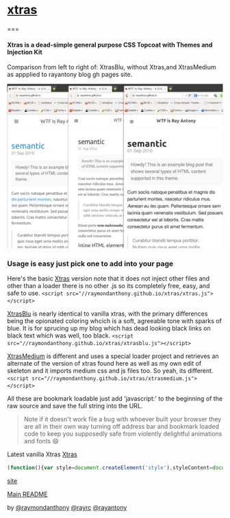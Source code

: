 # [xtras](README.md)
===

#### Xtras is a dead-simple general purpose CSS Topcoat with Themes and Injection Kit 


Comparison from left to right of: XtrasBlu, without Xtras,and XtrasMedium as appplied to rayantony blog gh pages site.

![[](3facesofray.png "comparison from left to right of: XtrasBlu, without Xtras,and XtrasMedium as appplied to rayantony blog gh pages site.")](3facesofray.png "comparison of xtrasnew,original(themeless),and medinject (left to right) as appplied to rayantony blog gh pages site.")


### Usage is easy just pick one to add into your page


Here's the basic [Xtras](xtras.js)  version note that it does not inject other files and other than a loader there is no other .js so its completely free, easy, and safe to use. 
```<script src="//raymondanthony.github.io/xtras/xtras.js"></script>```


[XtrasBlu](xtrasblu.js) is nearly identical to vanilla xtras, with the primary differences being the opionated coloring whcich is a soft, agreeable tone with sparks of blue. It is for sprucing up my blog which has dead looking black links on black text which was well, too black. 
```<script src="//raymondanthony.github.io/xtras/xtrasblu.js"></script>```


[XtrasMedium](xtrasmedium.js)  is different and uses a special loader project and retrieves an alternate of the version of xtras found here as well as my own edit of skeleton and it imports medium css and js files too. So yeah, its different.
```<script src="//raymondanthony.github.io/xtras/xtrasmedium.js"></script>```


All these are bookmark loadable just add 'javascript:' to the beginning of the raw source and save the full string into the URL. 
>Note if it doesn't work file a bug with whoever built your browser they are all in their own way turning off address bar and bookmark loaded code to keep you supposedly safe from violently delightful animations and fonts :smile:


Latest vanilla Xtras [Xtras](xtras.js)
```js
(function(){var style=document.createElement('style'),styleContent=document.createTextNode('p,footer,header,a:link,article,soundmanager,video,input,post,h1,hr,h3{animation-delay:1.5s;animation:fly-in-from-right 0.93s 1s ease both;transform-origin:top right;}top-panels,h2,h4,h5,img,.bottom-panels,list-item,list,li,.list-group-item,ol,shop,dd,shop-button,shop-item,cart,ad,figure{animation-delay:1.8s;animation:fly-in-from-left 2.93s 1.2s ease both;-webkit-animation-delay:1.8s;-webkit-animation:fly-in-from-left 2.93s 1.5s ease both;transform-origin:top left;}@keyframes fly-in-from-top{from{transform:translateX(12rem) rotate(90deg);opacity:0;}}@keyframes fly-in-from-left{from{transform:translateY(12rem) rotate(180deg);opacity:0;}}@keyframes fly-in-from-right{from{transform:translateY(12rem) rotate(-360deg);opacity:0;}}frame,iframe,section{animation-delay:2s;animation:fly-in-from-left 2s 2s ease both;transform-origin:top left;}body{font-size:1.3em;line-height:1.5;font-weight:400;font-family:"Raleway","HelveticaNeue","Helvetica Neue",Helvetica,Arial,sans-serif;-apple-system,BlinkMacSystemFont,"Segoe UI",Roboto,Helvetica,Arial,sans-serif,"Apple Color Emoji","Segoe UI Emoji","Segoe UI Symbol";}*{box-sizing:border-box;}script{display:none;}html{font-family:"Raleway","HelveticaNeue","Helvetica Neue",Helvetica,Arial,sans-serif;font-size:23px;line-height:33.813px;margin-bottom:0px;margin-left:0px;margin-right:0px;margin-top:0px;overflow-x:hidden;overflow-y:scroll;padding-bottom:0px;padding-left:0px;padding-right:0px;padding-top:0px;-moz-box-sizing:border-box;color:rgba(0,0,0,0.88);}body{background-color:rgba(255,255,255,0.8);font-family:"Raleway","HelveticaNeue","Helvetica Neue",Helvetica,Arial,sans-serif;font-size:23px;font-style:normal;font-weight:400;letter-spacing:0px;line-height:33.813px;margin-bottom:0px;margin-left:0px;margin-right:0px;margin-top:0px;padding-bottom:0px;padding-left:0px;padding-right:0px;padding-top:0px;text-rendering:optimizelegibility;-moz-box-sizing:border-box;-moz-font-feature-settings:"liga";}.wrap{backface-visibility:hidden;font-family:"Raleway","HelveticaNeue","Helvetica Neue",Helvetica,Arial,sans-serif;font-weight:400;letter-spacing:0px;position:relative;text-rendering:optimizelegibility;transition-delay:0s;transition-duration:0.3s;transition-property:transform;transition-timing-function:cubic-bezier(0.42,0,0.58,1);-moz-box-sizing:border-box;-moz-font-feature-settings:"liga";}font-family:"PT Sans",Helvetica,Arial,sans-serif;font-weight:400;margin-bottom:10px;margin-top:30px;text-rendering:optimizelegibility;-moz-box-sizing:border-box;}font-family:"PT Sans",Helvetica,Arial,sans-serif;font-weight:400;text-rendering:optimizelegibility;-moz-box-sizing:border-box;font-style:normal;letter-spacing:0px;}btn{opacity:0;-webkit-transition:opacity 0.1s ease-in-out;transition:opacity 0.1s ease-in-out;-webkit-transform:translateZ();}#prs,#prs a:active,.kl:active,.link,.q:active,.tbotu,.w,a,a.gb1,a.gb2,a.gb3,div a:link,a:before,a:link{background-color:transparent;cursor:pointer;white-space:nowrap;-moz-text-decoration-line:none;-moz-text-decoration-style:solid;text-decoration:none;list-style:none;font-family:-apple-system,BlinkMacSystemFont,"Segoe UI",Roboto,Oxygen,Ubuntu,Cantarell,"Open Sans","Helvetica Neue",sans-serif;font-style:normal;font-weight:400;letter-spacing:0;text-rendering:optimizelegibility;-moz-font-feature-settings:"liga";}a:hover{text-decoration:underline;}ol,ul,dt{font-family:"PT Sans",Helvetica,Arial,sans-serif;font-weight:400;text-rendering:optimizelegibility;}input,button{whitespace:nowrap;}');style.appendChild(styleContent);var mexMeHead=document.getElementsByTagName('head');mexMeHead[0].appendChild(style);})();
```


[site](https://raymondanthony.github.io/xtras/)

[Main README](//github.com/raymondanthony/xtras/README.md)

by [@raymondanthony](@raymondanthony) [@rayrc](@rayrc) [@rayantony](@rayantony)


